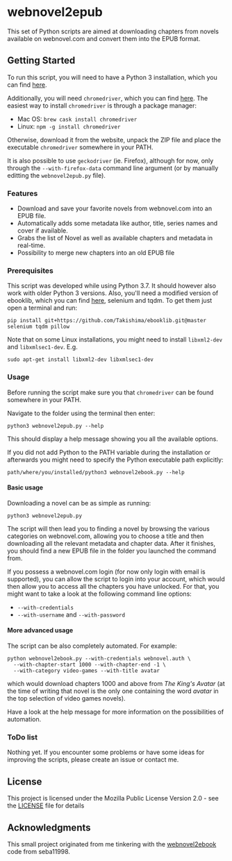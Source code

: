 # webnovel2epub

This set of Python scripts are aimed at downloading chapters from novels available on webnovel.com and convert them into the EPUB format.

## Getting Started

To run this script, you will need to have a Python 3 installation, which you can find [here](https://www.python.org/downloads/ "Python Download Link").

Additionally, you will need `chromedriver`, which you can find [here](http://chromedriver.chromium.org/ "chromedriver Download Link").
The easiest way to install `chromedriver` is through a package manager:

- Mac OS: `brew cask install chromedriver`
- Linux: `npm -g install chromedriver`

Otherwise, download it from the website, unpack the ZIP file and place the executable `chromedriver` somewhere in your PATH.

It is also possible to use `geckodriver` (ie. Firefox), although for now, only through the `--with-firefox-data` command line argument (or by manually editting the `webnovel2epub.py` file).

### Features

- Download and save your favorite novels from webnovel.com into an EPUB file.
- Automatically adds some metadata like author, title, series names and cover if available.
- Grabs the list of Novel as well as available chapters and metadata in real-time.
- Possibility to merge new chapters into an old EPUB file

### Prerequisites

This script was developed while using Python 3.7. It should however also work with older Python 3 versions.
Also, you'll need a modified version of ebooklib, which you can find [here](https://github.com/Takishima/ebooklib), selenium and tqdm. To get them just open a terminal and run:
```
pip install git+https://github.com/Takishima/ebooklib.git@master selenium tqdm pillow
```

Note that on some Linux installations, you might need to install `libxml2-dev` and `libxmlsec1-dev`. E.g.
```
sudo apt-get install libxml2-dev libxmlsec1-dev
```

### Usage

Before running the script make sure you that `chromedriver` can be found somewhere in your PATH.

Navigate to the folder using the terminal then enter:
```
python3 webnovel2epub.py --help
```
This should display a help message showing you all the available options.

If you did not add Python to the PATH variable during the installation or afterwards you might need to specify the Python executable path explicitly:

```
path/where/you/installed/python3 webnovel2ebook.py --help
```

#### Basic usage

Downloading a novel can be as simple as running:
```
python3 webnovel2epub.py
```
The script will then lead you to finding a novel by browsing the various categories on webnovel.com, allowing you to choose a title and then downloading all the relevant metadata and chapter data. After it finishes, you should find a new EPUB file in the folder you launched the command from.

If you possess a webnovel.com login (for now only login with email is supported), you can allow the script to login into your account, which would then allow you to access all the chapters you have unlocked. For that, you might want to take a look at the following command line options:
- `--with-credentials`
- `--with-username` and `--with-password`

#### More advanced usage

The script can be also completely automated. For example:
```
python webnovel2ebook.py --with-credentials webnovel.auth \
  --with-chapter-start 1000 --with-chapter-end -1 \
  --with-category video-games --with-title avatar
```
which would download chapters 1000 and above from _The King's Avatar_ (at the time of writing that novel is the only one containing the word _avatar_ in the top selection of video games novels).

Have a look at the help message for more information on the possibilities of automation.

### ToDo list

Nothing yet. If you encounter some problems or have some ideas for improving the scripts, please create an issue or contact me.

## License

This project is licensed under the Mozilla Public License Version 2.0 - see the [LICENSE](LICENSE) file for details

## Acknowledgments

This small project originated from me tinkering with the [webnovel2ebook](https://github.com/seba11998/webnovel2ebook/) code from seba11998.
